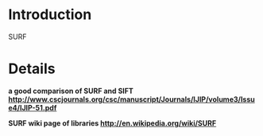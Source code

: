 # Introduction #
SURF


# Details #
**a good comparison of SURF and SIFT
http://www.cscjournals.org/csc/manuscript/Journals/IJIP/volume3/Issue4/IJIP-51.pdf**

**SURF wiki page of libraries
http://en.wikipedia.org/wiki/SURF**


